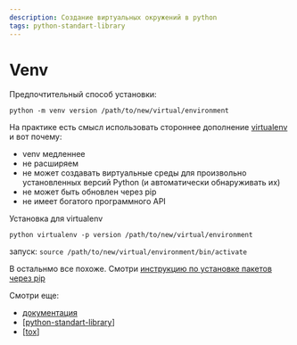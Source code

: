 ```yaml
---
description: Создание виртуальных окружений в python
tags: python-standart-library
---
```

# Venv

Предпочтительный способ установки:

`python -m venv version /path/to/new/virtual/environment`

На практике есть смысл использовать стороннее дополнение [virtualenv](https://virtualenv.pypa.io/en/latest/) и вот почему:

- venv медленнее
- не расширяем
- не может создавать виртуальные среды для произвольно установленных версий Python (и автоматически обнаруживать их)
- не может быть обновлен через pip
- не имеет богатого программного API

Установка для virtualenv

`python virtualenv -p version /path/to/new/virtual/environment`

запуск: `source /path/to/new/virtual/environment/bin/activate`

В остальнмо все похоже. Смотри [инструкцию по установке пакетов через pip](https://packaging.python.org/en/latest/guides/installing-using-pip-and-virtual-environments/#creating-a-virtual-environment)

Смотри еще:

- [документация](https://docs.python.org/3/library/venv.html)
- [[python-standart-library]]
- [[tox]]

[//begin]: # "Autogenerated link references for markdown compatibility"
[python-standart-library]: ../lists/python-standart-library "Стандартная библиотека python и полезные ресурсы"
[tox]: tox "Tox"
[//end]: # "Autogenerated link references"
